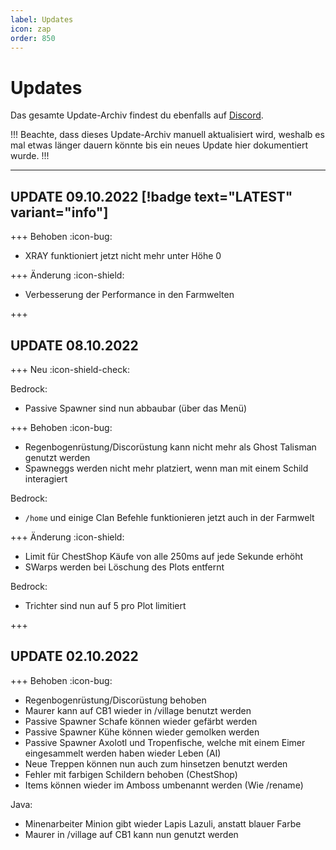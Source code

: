 ```yaml
---
label: Updates
icon: zap
order: 850
---
```


# Updates

Das gesamte Update-Archiv findest du ebenfalls auf [Discord](https://discord.com/channels/492478214568935460/827839251885719562).

!!!
Beachte, dass dieses Update-Archiv manuell aktualisiert wird, weshalb es mal etwas länger dauern könnte bis ein neues Update hier dokumentiert wurde.
!!!

---

## UPDATE 09.10.2022 [!badge text="LATEST" variant="info"]

+++ Behoben :icon-bug:

- XRAY funktioniert jetzt nicht mehr unter Höhe 0

+++ Änderung :icon-shield:

- Verbesserung der Performance in den Farmwelten

+++

## UPDATE 08.10.2022

+++ Neu :icon-shield-check:

Bedrock:
- Passive Spawner sind nun abbaubar (über das Menü)

+++ Behoben :icon-bug:

- Regenbogenrüstung/Discorüstung kann nicht mehr als Ghost Talisman genutzt werden
- Spawneggs werden nicht mehr platziert, wenn man mit einem Schild interagiert

Bedrock:
- `/home` und einige Clan Befehle funktionieren jetzt auch in der Farmwelt

+++ Änderung :icon-shield:

- Limit für ChestShop Käufe von alle 250ms auf jede Sekunde erhöht
- SWarps werden bei Löschung des Plots entfernt

Bedrock:
- Trichter sind nun auf 5 pro Plot limitiert

+++

## UPDATE 02.10.2022

+++ Behoben :icon-bug:

- Regenbogenrüstung/Discorüstung behoben
- Maurer kann auf CB1 wieder in /village benutzt werden
- Passive Spawner Schafe können wieder gefärbt werden
- Passive Spawner Kühe können wieder gemolken werden
- Passive Spawner Axolotl und Tropenfische, welche mit einem Eimer eingesammelt werden haben wieder Leben (AI)
- Neue Treppen können nun auch zum hinsetzen benutzt werden
- Fehler mit farbigen Schildern behoben (ChestShop)
- Items können wieder im Amboss umbenannt werden (Wie /rename)

Java:
- Minenarbeiter Minion gibt wieder Lapis Lazuli, anstatt blauer Farbe
- Maurer in /village auf CB1 kann nun genutzt werden
